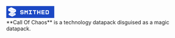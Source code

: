 <!-- HIDE -->
<a href="https://beta.smithed.dev/packs/coc">
  <img src="https://github.com/Smithed-MC/PublicResources/blob/9098edbd8e6462978e64a41d30146c8ca7d96af1/badge.png?raw=true" width="128px"/>
</a>
<br/>
<!-- HIDE END -->
**Call Of Chaos** is a technology datapack disguised as a magic datapack.
